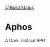 [![Build Status](https://app.travis-ci.com/IDemiurge/Aphos.svg?branch=maaster)](https://travis-ci.org/IDemiurge/Aphos)
# Aphos
A Dark Tactical RPG 
